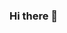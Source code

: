 ### Hi there 👋

<!--

**Meizzosama/Meizzosama** is a ✨ _special_ ✨ repository because its `README.md` (this file) appears on your GitHub profile.

